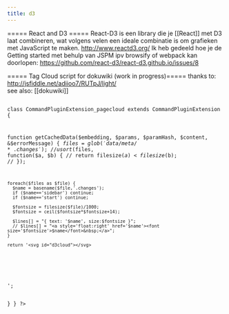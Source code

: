 ```yaml
---
title: d3
---
```


===== React and D3 =====
React-D3 is een library die je [[React]] met D3 laat combineren, wat volgens velen een ideale combinatie is om grafieken met JavaScript te maken. http://www.reactd3.org/
Ik heb gedeeld hoe je de Getting started met behulp van JSPM ipv browsify of webpack kan doorlopen:
https://github.com/react-d3/react-d3.github.io/issues/8 

===== Tag Cloud script for dokuwiki (work in progress)=====
thanks to: http://jsfiddle.net/adiioo7/RUTpJ/light/
\
see also: [[dokuwiki]]

<code php>
<?php

class CommandPluginExtension_pagecloud extends CommandPluginExtension {
  
  function getCachedData($embedding, $params, $paramHash, $content, &$errorMessage) {
    $files = glob('data/meta/*.changes');
    // usort($files, function($a, $b) {
    //     return filesize($a) < filesize($b);
    // });

    foreach($files as $file) {
      $name = basename($file,'.changes');
      if ($name=='sidebar') continue;
      if ($name=='start') continue;

      $fontsize = filesize($file)/1000;
      $fontsize = ceil($fontsize*$fontsize+14);
      
      $lines[] = "{ text: '$name', size:$fontsize }";
      // $lines[] = "<a style='float:right' href='$name'><font size='$fontsize'>$name</font>&nbsp;</a>";
    }

    return '<svg id="d3cloud"></svg>
<script src="http://d3js.org/d3.v3.min.js" charset="utf-8"></script>
<script src="https://jardindesconnaissances.googlecode.com/svn-history/r82/trunk/public/js/d3.layout.cloud.js" charset="utf-8"></script>

<script>
  var fill = d3.scale.category20();

  d3.layout.cloud().size([700, 1000])
  .words(['.join(',',$lines).'])
  .rotate(function() { return 0; }) // ~~(Math.random() * 2) * 90; })
  .font("Impact")
  .fontSize(function(d) { return d.size; })
  .on("end", draw)
  .start();

  function draw(words) {
    d3.select("#d3cloud") //.append("svg")
    .attr("width", 700)
    .attr("height", 1000)
    .append("g")
    .attr("transform", "translate(350,500)")
    .selectAll("text")
    .data(words)
    .enter().append("a")
    .attr("xlink:href", function(d) { return d.text; })
    .append("text")
    .style("font-size", function(d) { return d.size + "px"; })
    .style("font-family", "Impact")
    .style("fill", function(d, i) { return fill(i); })
    .attr("text-anchor", "middle")
    .attr("transform", function(d) {
      return "translate(" + [d.x, d.y] + ")rotate(" + d.rotate + ")";
    })
    .text(function(d) { return d.text; });
  }
</script>';
  }
}
?>
</code>
